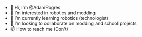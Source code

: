 - 👋 Hi, I’m @AdamRogres
- 👀 I’m interested in robotics and modding
- 🌱 I’m currently learning robotics (technologist)
- 💞️ I’m looking to collaborate on modding and school projects
- 📫 How to reach me (Don't)

<!---
AdamRogres/AdamRogres is a ✨ special ✨ repository because its `README.md` (this file) appears on your GitHub profile.
You can click the Preview link to take a look at your changes.
--->
